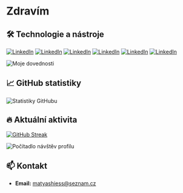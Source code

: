 # Zdravím

## 🛠️ Technologie a nástroje

[![LinkedIn](https://img.shields.io/badge/Mobile-Build-%230077B5.svg?style=for-the-badge&logo=linkedin&logoColor=purple)](https://github.com/RealHajs/)
[![LinkedIn](https://img.shields.io/badge/Website-Build-%230077B5.svg?style=for-the-badge&logo=linkedin&logoColor=white)](https://github.com/RealHajs/)
[![LinkedIn](https://img.shields.io/badge/Full-stack-%230077B5.svg?style=for-the-badge&logo=linkedin&logoColor=red)](https://github.com/RealHajs/)
[![LinkedIn](https://img.shields.io/badge/Database-%230077B5.svg?style=for-the-badge&logo=linkedin&logoColor=blue)](https://github.com/RealHajs/)
[![LinkedIn](https://img.shields.io/badge/Mobile-Design-%230077B5.svg?style=for-the-badge&logo=linkedin&logoColor=green)](https://github.com/RealHajs/)
[![LinkedIn](https://img.shields.io/badge/Websites-Design-%230077B5.svg?style=for-the-badge&logo=linkedin&logoColor=gold)](https://github.com/RealHajs/)

![Moje dovednosti](https://skillicons.dev/icons?i=react,js,ts,css,html,nodejs,figma,ps,mysql,blender)


## 📈 GitHub statistiky

![Statistiky GitHubu](https://github-readme-stats.vercel.app/api?username=realHajs&show_icons=true&theme=radical)

## 🔥 Aktuální aktivita

[![GitHub Streak](https://streak-stats.demolab.com?user=realHajs&theme=radical)](https://git.io/streak-stats)

![Počítadlo návštěv profilu](https://komarev.com/ghpvc/?username=realHajs&style=flat-square&color=red)

## 📫 Kontakt

- **Email:** [matyashiess@seznam.cz](mailto:matyashiess@seznam.cz)
